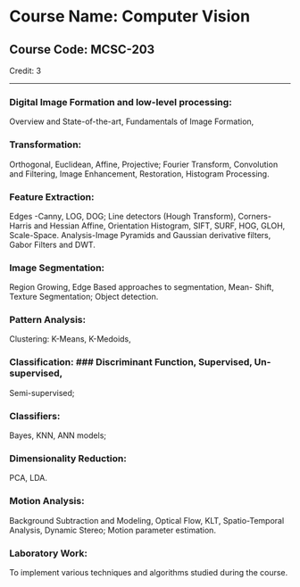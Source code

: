 # Course Name: Computer Vision
## Course Code: MCSC-203
Credit: 3

---

### Digital Image Formation and low-level processing:
  Overview and
State-of-the-art, Fundamentals of Image Formation,

### Transformation:
  Orthogonal, Euclidean, Affine, Projective; Fourier
Transform, Convolution and Filtering, Image Enhancement, Restoration,
Histogram Processing.

### Feature Extraction:
  Edges -Canny, LOG, DOG; Line detectors (Hough
Transform), Corners-Harris and Hessian Affine, Orientation Histogram,
SIFT, SURF, HOG, GLOH, Scale-Space. Analysis-Image Pyramids and Gaussian
derivative filters, Gabor Filters and DWT.

### Image Segmentation:
  Region Growing, Edge Based approaches to
segmentation, Mean- Shift, Texture Segmentation; Object detection.

### Pattern Analysis: 
Clustering: K-Means, K-Medoids,

### Classification: ### Discriminant Function, Supervised, Un-supervised,
Semi-supervised;

### Classifiers:
  Bayes, KNN, ANN models;

### Dimensionality Reduction:
  PCA, LDA.

### Motion Analysis:
  Background Subtraction and Modeling, Optical Flow,
KLT, Spatio-Temporal Analysis, Dynamic Stereo; Motion parameter
estimation.

### Laboratory Work:
  To implement various techniques and algorithms
studied during the course.
